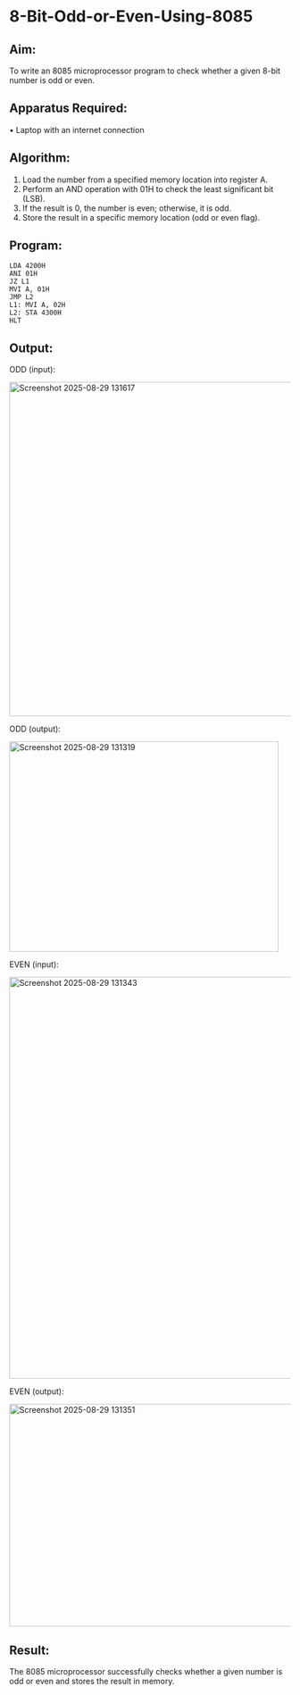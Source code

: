 # 8-Bit-Odd-or-Even-Using-8085

## Aim:
To write an 8085 microprocessor program to check whether a given 8-bit number is odd or even.

## Apparatus Required:
•	Laptop with an internet connection

## Algorithm:
1.	Load the number from a specified memory location into register A.
2.	Perform an AND operation with 01H to check the least significant bit (LSB).
3.	If the result is 0, the number is even; otherwise, it is odd.
4.	Store the result in a specific memory location (odd or even flag).



## Program:

```
LDA 4200H
ANI 01H
JZ L1
MVI A, 01H
JMP L2
L1: MVI A, 02H
L2: STA 4300H
HLT
```

## Output:
ODD (input):

<img width="1837" height="599" alt="Screenshot 2025-08-29 131617" src="https://github.com/user-attachments/assets/f08e7320-7dbd-42a4-b488-300909349c73" />

ODD (output):

<img width="482" height="377" alt="Screenshot 2025-08-29 131319" src="https://github.com/user-attachments/assets/57c38c2f-f41e-4d81-8010-480fecbe7951" />

EVEN (input):

<img width="1782" height="720" alt="Screenshot 2025-08-29 131343" src="https://github.com/user-attachments/assets/8b4e8e9b-31f2-44fd-878e-222b86f90ee4" />

EVEN (output):

<img width="582" height="399" alt="Screenshot 2025-08-29 131351" src="https://github.com/user-attachments/assets/e1725c55-8d71-4b60-a57a-b66b9d103de7" />





## Result:
The 8085 microprocessor successfully checks whether a given number is odd or even and stores the result in memory.

